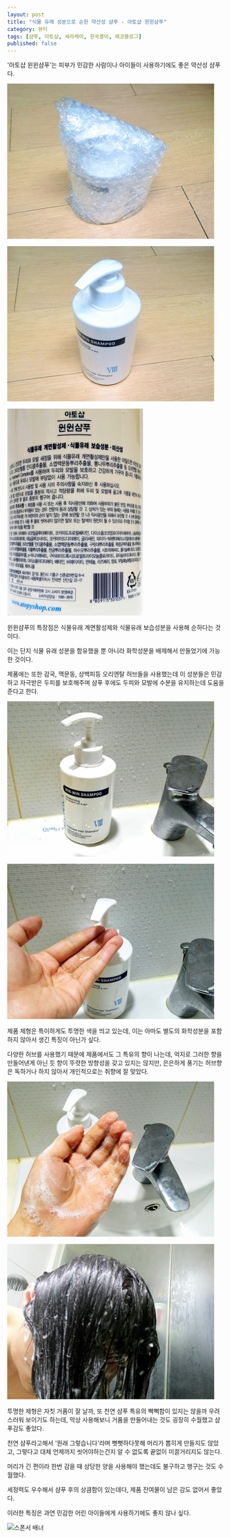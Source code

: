 ```yaml
---
layout: post
title: "식물 유래 성분으로 순한 약산성 샴푸 - 아토샵 윈윈샴푸"
category: 뷰티
tags: [샴푸, 아토샵, 세라케어, 한국콜마, 에코블로그]
published: false
---
```


'아토샵 윈윈샴푸'는 피부가 민감한 사람이나 아이들이 사용하기에도 좋은 약산성 샴푸다.

![포장](/images/atoshop-win-win-shampoo-01.jpg)

![제품](/images/atoshop-win-win-shampoo-02.jpg)

![표기](/images/atoshop-win-win-shampoo-03.jpg)

윈윈샴푸의 특장점은 식물유래 계면활성제와 식물유래 보습성분을 사용해 순하다는 것이다.

이는 단지 식물 유래 성분을 함유했을 뿐 아니라 화학성분을 배제해서 만들었기에 가능한 것이다.

제품에는 또한 감국, 맥문동, 상백피등 오리엔탈 허브들을 사용했는데
이 성분들은 민감하고 자극받은 두피를 보호해주며
샴푸 후에도 두피와 모발에 수분을 유지하는데 도움을 준다고 한다.

![사용 1](/images/atoshop-win-win-shampoo-04.jpg)

![사용 2](/images/atoshop-win-win-shampoo-05.jpg)

제품 제형은 특이하게도 투명한 색을 띄고 있는데,
이는 아마도 별도의 화학성분을 포함하지 않아서 생긴 특징이 아닌가 싶다.

다양한 허브를 사용했기 때문에 제품에서도 그 특유의 향이 나는데,
억지로 그러한 향을 만들어낸게 아닌 듯 향이 뚜렷한 방향성을 갖고 있지는 않지만,
은은하게 풍기는 허브향은 독하거나 하지 않아서 개인적으로는 취향에 잘 맞았다.

![사용 3](/images/atoshop-win-win-shampoo-06.jpg)

![사용 4](/images/atoshop-win-win-shampoo-07.jpg)

투명한 제형은 자칫 거품이 잘 날까, 또 천연 샴푸 특유의 뻑뻑함이 있지는 않을까 우려스러워 보이기도 하는데,
막상 사용해보니 거품을 만들어내는 것도 굉장히 수월했고 샴푸감도 좋았다.

천연 샴푸라고해서 '원래 그렇습니다'라며 뻣뻣하다못해 머리가 뽑히게 만들지도 않았고,
그렇다고 대체 언제까지 씻어야하는건지 알 수 없도록 끝없이 미끌거리지도 않는다.

머리가 긴 편이라 한번 감을 때 상당한 양을 사용해야 했는데도 불구하고 행구는 것도 수월했다.

세정력도 우수해서 샴푸 후의 상큼함이 있는데다, 제품 잔여물이 남은 감도 없어서 좋았다.

이러한 특징은 과연 민감한 어린 아이들에게 사용하기에도 좋지 않나 싶다.



![스폰서 배너](http://echoblog.net/images/sponsor-banner.png "이 글은 에코블로그를 통해 해당 업체에서 페이백을 제공받아 작성한 리뷰다.")
